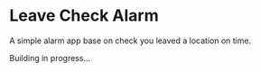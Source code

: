 
Leave Check Alarm
=================

A simple alarm app base on check you leaved a location on time.

Building in progress...
